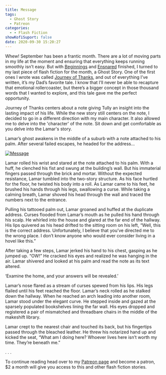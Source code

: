 ```yaml
---
title: Message
tags:
  - Ghost Story
  - Patreon
categories:
  - - Flash Fiction
showKofiSuport: false
date: 2020-09-30 15:20:27
---
```


Whew! September has been a frantic month. There are a lot of moving parts in my life at the moment and ensuring that everything keeps running smoothly isn’t easy. But with [Beginnings](/archives/2020/09/28/beginnings) and [Ensnared](/archives/2020/09/29/ensnared) finished, I turned to my last piece of flash fiction for the month, a Ghost Story. One of the first ones I wrote was called [Journey of Thanks](/archives/2018/11/13/journey-of-thanks), and out of everything I’ve written, it’s my Dad’s favorite tale. I know that I’ll never be able to recapture that emotional rollercoaster, but there’s a bigger concept in those thousand words that I wanted to explore, and this tale gave me the perfect opportunity.<!-- more -->

Journey of Thanks centers about a note giving Tully an insight into the lasting impact of his life. While the new story still centers on the note, I decided to go in a different direction with my main character. It also allowed me to delve into the 'character' of the note. Sit down and get comfortable as you delve into the Lamar's story.

Lamar’s ghost awakens in the middle of a suburb with a note attached to his palm. After several failed escapes, he headed for the address…

<div class="center">

[![Message](/images/patreon-flash-fiction/2020/message.png "Message")](https://www.patreon.com/posts/42094842)

</div>

Lamar rolled his wrist and stared at the note attached to his palm. With a huff, he clenched his fist and swung at the building’s wall. But his immaterial fingers passed through the brick and mortar. Without the expected resistance, Lamar tumbled into the two-story structure. As his face hurtled for the floor, he twisted his body into a roll. As Lamar came to his feet, he brushed his hands through his legs, swallowing a curse. While taking a calming breath, Lamar shoved his head through the wall and traced the numbers next to the entrance.

Pulling his tattooed palm out, Lamar groaned and huffed at the duplicate address. Curses flooded from Lamar’s mouth as he pulled his hand through his scalp. He whirled into the house and glared at the far end of the hallway. His lips quivered as his head drifted to the sitting room on his left, “Well, this is the correct address. Unfortunately, I believe that you’ve directed me to the wrong place. I don’t know anyone who would ever consider living in a hovel like this.”

After taking a few steps, Lamar jerked his hand to his chest, gasping as he jumped up. “OW!” He cracked his eyes and realized he was hanging in the air. Lamar shivered and looked at his palm and read the note as its text altered.

‘Examine the home, and your answers will be revealed.’

Lamar’s nose flared as a stream of curses spewed from his lips. His legs flailed until his feet reached the floor. Lamar’s neck rolled as he stalked down the hallway. When he reached an arch leading into another room, Lamar stood under the elegant curve. He stepped inside and gazed at the sparsely populated bookshelves lining the far wall. His eyes dropped and registered a pair of mismatched and threadbare chairs in the middle of the makeshift library.

Lamar crept to the nearest chair and touched its back, but his fingertips passed through the bleached leather. He threw his notarized hand up and kicked the seat, “What am I doing here? Whoever lives here isn’t worth my time. They’re beneath me.”

<div class="center story-ellipses">
.
.
.
</div>

<div>

To continue reading head over to my [Patreon page](https://www.patreon.com/posts/42094842) and become a patron, $2 a month will give you access to this and other flash fiction stories.

</div>